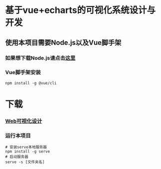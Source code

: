 # 基于vue+echarts的可视化系统设计与开发

## 使用本项目需要Node.js以及Vue脚手架

### 如果想下载Node.js请点击[这里](http://nodejs.cn/download/)

### Vue脚手架安装

```
npm install -g @vue/cli
```
# 下载

### [Web可视化设计](https://github.com/White-Soul/Visual/releases/tag/WebVisual)

### 运行本项目
```shell
# 安装serve本地服务器
npm install -g serve
# 启动服务器
serve -s [文件夹名]
```